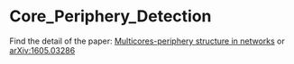 # Core_Periphery_Detection

Find the detail of the paper: [Multicores-periphery structure in networks](https://www.cambridge.org/core/journals/network-science/article/multicoresperiphery-structure-in-networks/0174D8D4BE7486EBCE88E11440DC624B) or [arXiv:1605.03286](https://arxiv.org/abs/1605.03286)
